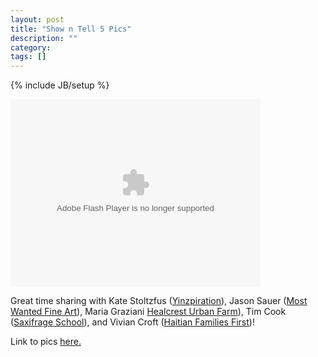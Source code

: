 ```yaml
---
layout: post
title: "Show n Tell 5 Pics"
description: ""
category: 
tags: []
---
```

{% include JB/setup %}

<object width="400" height="300"> <param name="flashvars" value="offsite=true&lang=en-us&page_show_url=%2Fphotos%2Fjonnygoldstein%2Fsets%2F72157631828631021%2Fshow%2F&page_show_back_url=%2Fphotos%2Fjonnygoldstein%2Fsets%2F72157631828631021%2F&set_id=72157631828631021&jump_to="></param> <param name="movie" value="http://www.flickr.com/apps/slideshow/show.swf?v=122138"></param> <param name="allowFullScreen" value="true"></param><embed type="application/x-shockwave-flash" src="http://www.flickr.com/apps/slideshow/show.swf?v=122138" allowFullScreen="true" flashvars="offsite=true&lang=en-us&page_show_url=%2Fphotos%2Fjonnygoldstein%2Fsets%2F72157631828631021%2Fshow%2F&page_show_back_url=%2Fphotos%2Fjonnygoldstein%2Fsets%2F72157631828631021%2F&set_id=72157631828631021&jump_to=" width="400" height="300"></embed></object>

<p>Great time sharing with Kate Stoltzfus (<a href="http://www.yinzpiration.com/">Yinzpiration</a>), Jason Sauer (<a href="http://most-wantedfineart.com/">Most Wanted Fine Art</a>), Maria Graziani <a href="http://healcrest.wordpress.com/">Healcrest Urban Farm</a>), Tim Cook (<a href="http://saxifrageschool.org/">Saxifrage School</a>), and Vivian Croft (<a href="http://www.haitianfamiliesfirst.org/">Haitian Families First</a>)!  

Link to pics <a href="http://www.flickr.com/photos/jonnygoldstein/sets/72157631828631021/detail/">here.</a></p>
